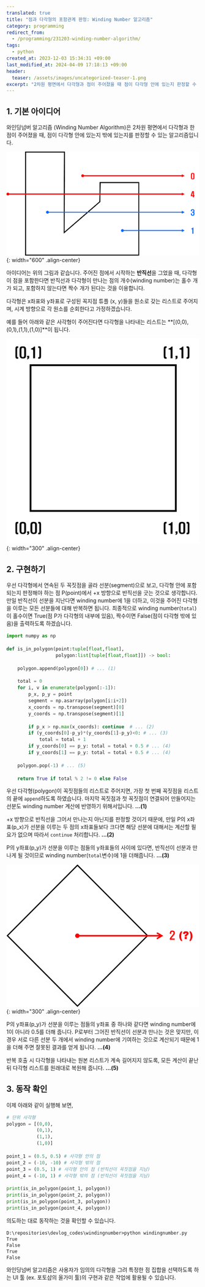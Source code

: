 ```yaml
---
translated: true
title: "점과 다각형의 포함관계 판정: Winding Number 알고리즘"
category: programming
redirect_from:
  - /programming/231203-winding-number-algorithm/
tags:
  - python
created_at: 2023-12-03 15:34:31 +09:00
last_modified_at: 2024-04-09 17:18:13 +09:00
header:
  teaser: /assets/images/uncategorized-teaser-1.png
excerpt: "2차원 평면에서 다각형과 점이 주어졌을 때 점이 다각형 안에 있는지 판정할 수 있는 Winding Number 알고리즘을 구현해 봅니다"
---
```


## 1. 기본 아이디어

와인딩넘버 알고리즘 (Winding Number Algorithm)은 2차원 평면에서 다각형과 한 점이 주어졌을 때, 점이 다각형 안에 있는지 밖에 있는지를 판정할 수 있는 알고리즘입니다.

![](/assets/images/20231203-winding-number-algorithm.png){: width="600" .align-center}

아이디어는 위의 그림과 같습니다. 주어진 점에서 시작하는 **반직선**을 그었을 때, 다각형이 점을 포함한다면 반직선과 다각형이 만나는 점의 개수(winding number)는 홀수 개가 되고, 포함하지 않는다면 짝수 개가 된다는 것을 이용합니다.

다각형은 x좌표와 y좌표로 구성된 꼭지점 튜플 (x, y)들을 원소로 갖는 리스트로 주어지며, 시계 방향으로 각 원소를 순회한다고 가정하겠습니다.

예를 들어 아래와 같은 사각형이 주어진다면 다각형을 나타내는 리스트는 **[(0,0),(0,1),(1,1),(1,0)]**이 됩니다.

![](/assets/images/20231203-square-example.png){: width="300" .align-center}

## 2. 구현하기

우선 다각형에서 연속된 두 꼭짓점을 골라 선분(segment)으로 보고, 다각형 안에 포함되는지 판정해야 하는 점 P(point)에서 +x 방향으로 반직선을 긋는 것으로 생각합니다. 만일 반직선이 선분을 지난다면 winding number에 1을 더하고, 이것을 주어진 다각형을 이루는 모든 선분들에 대해 반복하면 됩니다. 최종적으로 winding number(`total`)이 홀수이면 True(점 P가 다각형의 내부에 있음), 짝수이면 False(점이 다각형 밖에 있음)을 출력하도록 하겠습니다.

```python
import numpy as np

def is_in_polygon(point:tuple[float,float],
                  polygon:list[tuple[float,float]]) -> bool:

    polygon.append(polygon[0]) # ... (1)

    total = 0
    for i, v in enumerate(polygon[:-1]):
        p_x, p_y = point
        segment = np.asarray(polygon[i:i+2])
        x_coords = np.transpose(segment)[0]
        y_coords = np.transpose(segment)[1]

        if p_x > np.max(x_coords): continue  # ... (2)
        if (y_coords[0]-p_y)*(y_coords[1]-p_y)<0: # ... (3)
            total = total + 1
        if y_coords[0] == p_y: total = total + 0.5 # ... (4)
        if y_coords[1] == p_y: total = total + 0.5 # ... (4)

    polygon.pop(-1) # ... (5)

    return True if total % 2 != 0 else False
```

우선 다각형(polygon)이 꼭짓점들의 리스트로 주어지면, 가장 첫 번째 꼭짓점을 리스트의 끝에 `append`하도록 하였습니다. 마지막 꼭짓점과 첫 꼭짓점이 연결되어 만들어지는 선분도 winding number 계산에 반영하기 위해서입니다. **...(1)**

+x 방향으로 반직선을 그어서 만나는지 아닌지를 판정할 것이기 때문에, 만일 P의 x좌표(p_x)가 선분을 이루는 두 점의 x좌표들보다 크다면 해당 선분에 대해서는 계산할 필요가 없으며 따라서 `continue` 처리합니다. **...(2)**

P의 y좌표(p_y)가 선분을 이루는 점들의 y좌표들의 사이에 있다면, 반직선이 선분과 만나게 될 것이므로 winding number(`total`변수)에 1을 더해줍니다. **...(3)**

![](/assets/images/20231203-square-cornercase.png){: width="300" .align-center}

P의 y좌표(p_y)가 선분을 이루는 점들의 y좌표 중 하나와 같다면 winding number에 1이 아니라 0.5를 더해 줍니다. P로부터 그어진 반직선이 선분과 만나는 것은 맞지만, 이 경우 서로 다른 선분 두 개에서 winding number에 기여하는 것으로 계산되기 때문에 1을 더해 주면 잘못된 결과를 얻게 됩니다. **...(4)**

반복 호출 시 다각형을 나타내는 원본 리스트가 계속 길어지지 않도록, 모든 계산이 끝난 뒤 다각형 리스트를 원래대로 복원해 줍니다. **...(5)**

## 3. 동작 확인

이제 아래와 같이 실행해 보면,

```python
# 단위 사각형
polygon = [(0,0),
           (0,1),
           (1,1),
           (1,0)]

point_1 = (0.5, 0.5) # 사각형 안의 점
point_2 = (-10, -10) # 사각형 밖의 점
point_3 = (0.5, 1) # 사각형 안의 점 (반직선이 꼭짓점을 지남)
point_4 = (-10, 1) # 사각형 밖의 점 (반직선이 꼭짓점을 지남)

print(is_in_polygon(point_1, polygon))
print(is_in_polygon(point_2, polygon))
print(is_in_polygon(point_3, polygon))
print(is_in_polygon(point_4, polygon))
```

의도하는 대로 동작하는 것을 확인할 수 있습니다.

```
D:\repositories\devlog_codes\windingnumber>python windingnumber.py
True
False
True
False
```

와인딩넘버 알고리즘은 사용자가 임의의 다각형을 그려 특정한 점 집합을 선택하도록 하는 UI 툴 (ex. 포토샵의 올가미 툴)의 구현과 같은 작업에 활용될 수 있습니다.

